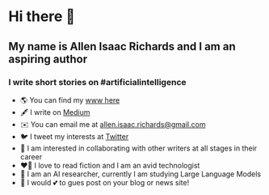 # Hi there 👋
## My name is Allen Isaac Richards and I am an aspiring author
### I write short stories on #artificialintelligence

- 🌎 You can find my [www here](https://allenisaacrichards.com)
- 🖋️ I write on [Medium](https://medium.com/@allenisaacrichards)
- ✉️ You can email me at [allen.isaac.richards@gmail.com](mailto://allen.isaac.richards@gmail.com)
- 🐦 I tweet my interests at [Twitter](https://twitter.com/aisaacrichards)
- 🤝 I am interested in collaborating with other writers at all stages in their career
- ❤️‍🔥 I love to read fiction and I am an avid technologist
- 🤖 I am an AI researcher, currently I am studying Large Language Models
- 💁 I would 💕 to gues post on your blog or news site!
